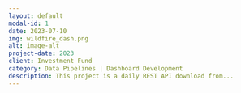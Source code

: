 ```yaml
---
layout: default
modal-id: 1
date: 2023-07-10
img: wildfire_dash.png
alt: image-alt
project-date: 2023
client: Investment Fund
category: Data Pipelines | Dashboard Development
description: This project is a daily REST API download from...
---
```

